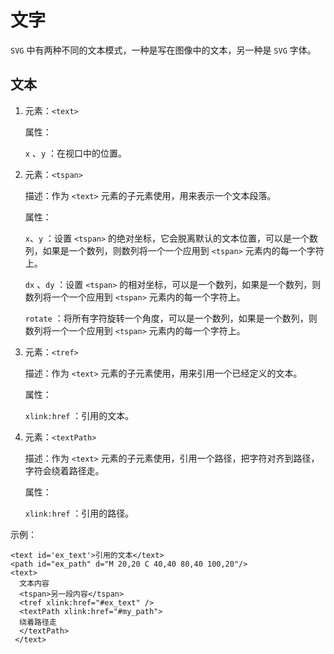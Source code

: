 # 文字

`SVG` 中有两种不同的文本模式，一种是写在图像中的文本，另一种是 `SVG` 字体。

## 文本

1. 元素：`<text>` 

   属性：

   `x` 、`y` ：在视口中的位置。

2. 元素：`<tspan>` 

   描述：作为 `<text>` 元素的子元素使用，用来表示一个文本段落。

   属性：

   `x`、`y`  ：设置 `<tspan>` 的绝对坐标，它会脱离默认的文本位置，可以是一个数列，如果是一个数列，则数列将一个一个应用到 `<tspan>` 元素内的每一个字符上。

   `dx` 、`dy` ：设置 `<tspan>` 的相对坐标，可以是一个数列，如果是一个数列，则数列将一个一个应用到 `<tspan>` 元素内的每一个字符上。

   `rotate` ：将所有字符旋转一个角度，可以是一个数列，如果是一个数列，则数列将一个一个应用到 `<tspan>` 元素内的每一个字符上。

3. 元素：`<tref>`

   描述：作为 `<text>` 元素的子元素使用，用来引用一个已经定义的文本。

   属性：

   `xlink:href` ：引用的文本。

4. 元素：`<textPath>`

   描述：作为 `<text>` 元素的子元素使用，引用一个路径，把字符对齐到路径，字符会绕着路径走。

   属性：

   `xlink:href` ：引用的路径。

示例：

```
<text id='ex_text'>引用的文本</text>
<path id="ex_path" d="M 20,20 C 40,40 80,40 100,20"/>
<text>
  文本内容
  <tspan>另一段内容</tspan>
  <tref xlink:href="#ex_text" />
  <textPath xlink:href="#my_path">
  绕着路径走
  </textPath>
 </text>
```

